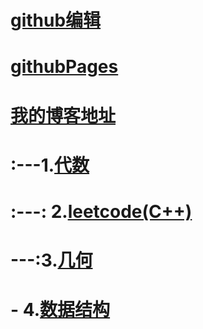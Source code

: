 ﻿# [github编辑](https://docs.github.com/en/github/writing-on-github/getting-started-with-writing-and-formatting-on-github/basic-writing-and-formatting-syntax)
# [githubPages](https://docs.github.com/en/pages)
# [我的博客地址](https://gaojiabit.github.io/)
# :---1.[**代数**](/algebral/main.md)
# :---: 2.[**leetcode(C++)**](/leetcode/main.md)
# ---:3.[**几何**](/geometry/main.md)
# - 4.[**数据结构**](/datastructures/main.md)

